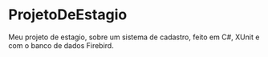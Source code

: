 # ProjetoDeEstagio
Meu projeto de estagio, sobre um sistema de cadastro, feito em C#, XUnit e com o banco de dados Firebird.
